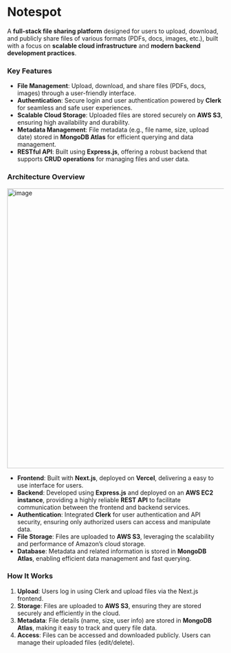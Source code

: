# Notespot

A **full-stack file sharing platform** designed for users to upload, download, and publicly share files of various formats (PDFs, docs, images, etc.), built with a focus on **scalable cloud infrastructure** and **modern backend development practices**.

### Key Features
- **File Management**: Upload, download, and share files (PDFs, docs, images) through a user-friendly interface.
- **Authentication**: Secure login and user authentication powered by **Clerk** for seamless and safe user experiences.
- **Scalable Cloud Storage**: Uploaded files are stored securely on **AWS S3**, ensuring high availability and durability.
- **Metadata Management**: File metadata (e.g., file name, size, upload date) stored in **MongoDB Atlas** for efficient querying and data management.
- **RESTful API**: Built using **Express.js**, offering a robust backend that supports **CRUD operations** for managing files and user data.

### **Architecture Overview**
<img width="650" alt="image" src="https://github.com/user-attachments/assets/27b2965d-9aa3-43f1-9bde-da6ad5d84485">

- **Frontend**: Built with **Next.js**, deployed on **Vercel**, delivering a easy to use interface for users.
- **Backend**: Developed using **Express.js** and deployed on an **AWS EC2 instance**, providing a highly reliable **REST API** to facilitate communication between the frontend and backend services.
- **Authentication**: Integrated **Clerk** for user authentication and API security, ensuring only authorized users can access and manipulate data.
- **File Storage**: Files are uploaded to **AWS S3**, leveraging the scalability and performance of Amazon’s cloud storage.
- **Database**: Metadata and related information is stored in **MongoDB Atlas**, enabling efficient data management and fast querying.

### **How It Works**

1. **Upload**: Users log in using Clerk and upload files via the Next.js frontend.
2. **Storage**: Files are uploaded to **AWS S3**, ensuring they are stored securely and efficiently in the cloud.
3. **Metadata**: File details (name, size, user info) are stored in **MongoDB Atlas**, making it easy to track and query file data.
4. **Access**: Files can be accessed and downloaded publicly. Users can manage their uploaded files (edit/delete).
